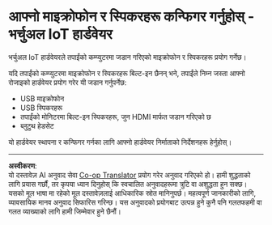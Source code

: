 <!--
CO_OP_TRANSLATOR_METADATA:
{
  "original_hash": "7a65ee743f916276a2848b8a9491feb7",
  "translation_date": "2025-08-27T14:24:38+00:00",
  "source_file": "6-consumer/lessons/1-speech-recognition/virtual-device-microphone.md",
  "language_code": "ne"
}
-->
# आफ्नो माइक्रोफोन र स्पिकरहरू कन्फिगर गर्नुहोस् - भर्चुअल IoT हार्डवेयर

भर्चुअल IoT हार्डवेयरले तपाईंको कम्प्युटरमा जडान गरिएको माइक्रोफोन र स्पिकरहरू प्रयोग गर्नेछ।

यदि तपाईंको कम्प्युटरमा माइक्रोफोन र स्पिकरहरू बिल्ट-इन छैनन् भने, तपाईंले निम्न जस्ता आफ्नो रोजाइको हार्डवेयर प्रयोग गरेर यी जडान गर्नुपर्नेछ:

* USB माइक्रोफोन  
* USB स्पिकरहरू  
* तपाईंको मोनिटरमा बिल्ट-इन स्पिकरहरू, जुन HDMI मार्फत जडान गरिएको छ  
* ब्लुटुथ हेडसेट  

यो हार्डवेयर स्थापना र कन्फिगर गर्नका लागि आफ्नो हार्डवेयर निर्माताको निर्देशनहरू हेर्नुहोस्।  

---

**अस्वीकरण**:  
यो दस्तावेज़ AI अनुवाद सेवा [Co-op Translator](https://github.com/Azure/co-op-translator) प्रयोग गरेर अनुवाद गरिएको हो। हामी शुद्धताको लागि प्रयास गर्छौं, तर कृपया ध्यान दिनुहोस् कि स्वचालित अनुवादहरूमा त्रुटि वा अशुद्धता हुन सक्छ। यसको मूल भाषा मा रहेको मूल दस्तावेज़लाई आधिकारिक स्रोत मानिनुपर्छ। महत्वपूर्ण जानकारीको लागि, व्यावसायिक मानव अनुवाद सिफारिस गरिन्छ। यस अनुवादको प्रयोगबाट उत्पन्न हुने कुनै पनि गलतफहमी वा गलत व्याख्याको लागि हामी जिम्मेवार हुने छैनौं।